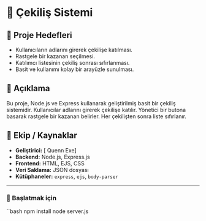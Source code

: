 # 🎉 Çekiliş Sistemi

## 📌 Proje Hedefleri
- Kullanıcıların adlarını girerek çekilişe katılması.
- Rastgele bir kazanan seçilmesi.
- Katılımcı listesinin çekiliş sonrası sıfırlanması.
- Basit ve kullanımı kolay bir arayüzle sunulması.

## 🧠 Açıklama
Bu proje, Node.js ve Express kullanarak geliştirilmiş basit bir çekiliş sistemidir. Kullanıcılar adlarını girerek çekilişe katılır. Yönetici bir butona basarak rastgele bir kazanan belirler. Her çekilişten sonra liste sıfırlanır.

## 👥 Ekip / Kaynaklar
- **Geliştirici:** [ Quenn Exe] 
- **Backend:** Node.js, Express.js  
- **Frontend:** HTML, EJS, CSS  
- **Veri Saklama:** JSON dosyası  
- **Kütüphaneler:** `express`, `ejs`, `body-parser`

---

### 🔧 Başlatmak için

``bash
npm install
node server.js

